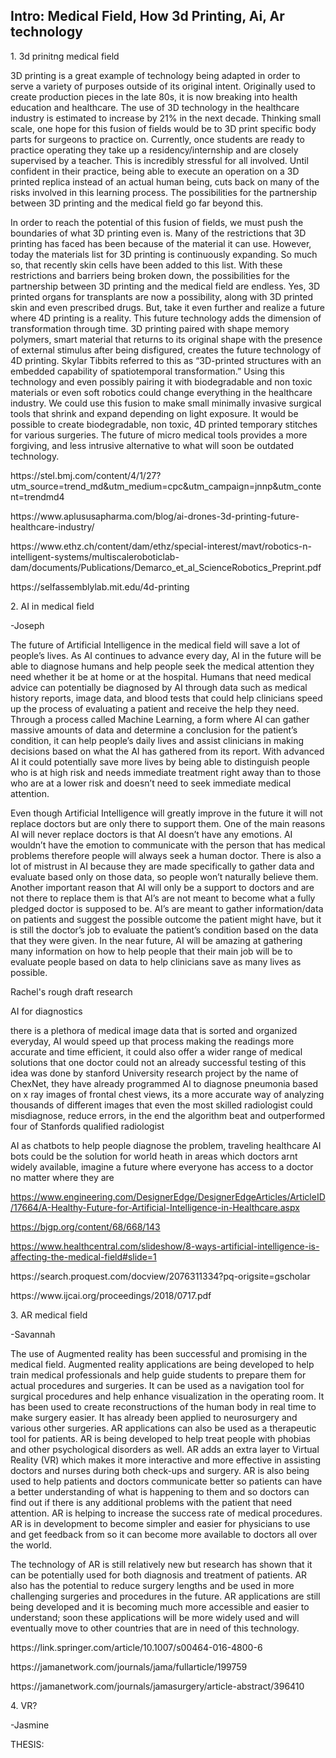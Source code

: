 

<h2>Intro: Medical Field, How 3d Printing, Ai, Ar technology</h2>
<p> 1. 3d prinitng medical field<p>

3D printing is a great example of technology being adapted in order to serve a variety of purposes outside of its original intent. Originally used to create production pieces in the late 80s, it is now breaking into health education and healthcare. The use of 3D technology in the healthcare industry is estimated to increase by 21% in the next decade. Thinking small scale, one hope for this fusion of fields would be to 3D print specific body parts for surgeons to practice on. Currently, once students are ready to practice operating they take up a residency/internship and are closely supervised by a teacher. This is incredibly stressful for all involved. Until confident in their practice, being able to execute an operation on a 3D printed replica instead of an actual human being, cuts back on many of the risks involved in this learning process. The possibilities for the partnership between 3D printing and the medical field go far beyond this. 

In order to reach the potential of this fusion of fields, we must push the boundaries of what 3D printing even is. Many of the restrictions that 3D printing has faced has been because of the material it can use. However, today the materials list for 3D printing is continuously expanding. So much so, that recently skin cells have been added to this list. With these restrictions and barriers being broken down, the possibilities for the partnership between 3D printing and the medical field are endless. Yes, 3D printed organs for transplants are now a possibility, along with 3D printed skin and even prescribed drugs. But, take it even further and realize a future where 4D printing is a reality. This future technology adds the dimension of transformation through time. 3D printing paired with shape memory  polymers, smart material that returns to its original shape with the presence of external stimulus after being disfigured, creates the future technology of 4D printing. Skylar Tibbits referred to this as “3D-printed structures with an embedded capability of spatiotemporal transformation.” Using this technology and even possibly pairing it with biodegradable and non toxic materials or even soft robotics could change everything in the healthcare industry. We could use this fusion to make small minimally invasive surgical tools that shrink and expand depending on light exposure. It would be possible to create biodegradable, non toxic, 4D printed temporary stitches for various surgeries. The future of micro medical tools provides a more forgiving, and less intrusive alternative to what will soon be outdated technology. 
<p>https://stel.bmj.com/content/4/1/27?utm_source=trend_md&utm_medium=cpc&utm_campaign=jnnp&utm_content=trendmd4</p>
<p>https://www.aplususapharma.com/blog/ai-drones-3d-printing-future-healthcare-industry/</p>
<p>https://www.ethz.ch/content/dam/ethz/special-interest/mavt/robotics-n-intelligent-systems/multiscaleroboticlab-dam/documents/Publications/Demarco_et_al_ScienceRobotics_Preprint.pdf</p>
<p>https://selfassemblylab.mit.edu/4d-printing</p>


<p>2. AI in medical field</p>
<p> -Joseph</p>

The future of Artificial Intelligence in the medical field will save a lot of people’s lives. As AI continues to advance every day, AI in the future will be able to diagnose humans and help people seek the medical attention they need whether it be at home or at the hospital. Humans that need medical advice can potentially be diagnosed by AI through data such as medical history reports, image data, and blood tests that could help clinicians speed up the process of evaluating a patient and receive the help they need. Through a process called Machine Learning, a form where AI can gather massive amounts of data and determine a conclusion for the patient’s condition, it can help people’s daily lives and assist clinicians in making decisions based on what the AI has gathered from its report. With advanced AI it could potentially save more lives by being able to distinguish people who is at high risk and needs immediate treatment right away than to those who are at a lower risk and doesn’t need to seek immediate medical attention. 

Even though Artificial Intelligence will greatly improve in the future it will not replace doctors but are only there to support them. One of the main reasons AI will never replace doctors is that AI doesn’t have any emotions. AI wouldn’t have the emotion to communicate with the person that has medical problems therefore people will always seek a human doctor. There is also a lot of mistrust in AI because they are made specifically to gather data and evaluate based only on those data, so people won’t naturally believe them. Another important reason that AI will only be a support to doctors and are not there to replace them is that AI’s are not meant to become what a fully pledged doctor is supposed to be. AI’s are meant to gather information/data on patients and suggest the possible outcome the patient might have, but it is still the doctor’s job to evaluate the patient’s condition based on the data that they were given. In the near future, AI will be amazing at gathering many information on how to help people that their main job will be to evaluate people based on data to help clinicians save as many lives as possible. 

<p>Rachel's rough draft research</p>
<p>AI for diagnostics</p>
<p>there is a plethora of medical image data that is sorted and organized everyday, AI would speed up that process making the readings more accurate and time efficient, it could also offer a wider range of medical solutions that one doctor could not
an already successful testing of this idea was done by stanford University research project by the name of ChexNet, they have already programmed AI to diagnose pneumonia based on x ray images of frontal chest views, its a more accurate way of analyzing thousands of different images that even the most skilled radiologist could misdiagnose, reduce errors, in the end the algorithm beat and outperformed four of Stanfords qualified radiologist</p>
<p>AI as chatbots to help people diagnose the problem, traveling healthcare AI bots could be the solution for world heath in areas which doctors arnt widely available, imagine a future where everyone has access to a doctor no matter where they are

https://www.engineering.com/DesignerEdge/DesignerEdgeArticles/ArticleID/17664/A-Healthy-Future-for-Artificial-Intelligence-in-Healthcare.aspx</p>


https://bjgp.org/content/68/668/143

https://www.healthcentral.com/slideshow/8-ways-artificial-intelligence-is-affecting-the-medical-field#slide=1

<p>https://search.proquest.com/docview/2076311334?pq-origsite=gscholar</p>
<p>https://www.ijcai.org/proceedings/2018/0717.pdf</p>
<p>3. AR medical field</p>
<p> -Savannah</p> 
<p>The use of Augmented reality has been successful and promising in the medical field. Augmented reality applications are being developed to help train medical professionals and help guide students to prepare them for actual procedures and surgeries. It can be used as a navigation tool for surgical procedures and help enhance visualization in the operating room. It has been used to create reconstructions of the human body in real time to make surgery easier. It has already been applied to neurosurgery and various other surgeries. AR applications can also be used as a therapeutic tool for patients. AR is being developed to help treat people with phobias and other psychological disorders as well. AR adds an extra layer to Virtual Reality (VR) which makes it more interactive and more effective in assisting doctors and nurses during both check-ups and surgery. AR is also being used to help patients and doctors communicate better so patients can have a better understanding of what is happening to them and so doctors can find out if there is any additional problems with the patient that need attention. AR is helping to increase the success rate of medical procedures. AR is in development to become simpler and easier for physicians to use and get feedback from so it can become more available to doctors all over the world. </p>
<p>The technology of AR is still relatively new but research has shown that it can be potentially used for both diagnosis and treatment of patients. AR also has the potential to reduce surgery lengths and be used in more challenging surgeries and procedures in the future. AR applications are still being developed and it is becoming much more accessible and easier to understand; soon these applications will be more widely used and will eventually move to other countries that are in need of this technology. </p>

<p> https://link.springer.com/article/10.1007/s00464-016-4800-6 </p>
<p> https://jamanetwork.com/journals/jama/fullarticle/199759 </p> 
<p>https://jamanetwork.com/journals/jamasurgery/article-abstract/396410 </p>
<p>4. VR? </p> 
<p> -Jasmine</p>
<p>THESIS: 
